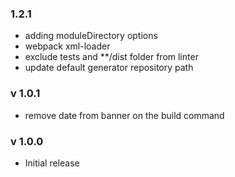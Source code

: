 ### 1.2.1
* adding moduleDirectory options
* webpack xml-loader
* exclude tests and **/dist folder from linter
* update default generator repository path

### v 1.0.1
* remove date from banner on the build command


### v 1.0.0
* Initial release
